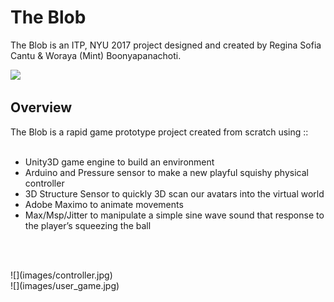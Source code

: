 # The Blob
The Blob is an ITP, NYU 2017 project designed and created by Regina Sofia Cantu & Woraya (Mint) Boonyapanachoti.

![](images/game.gif)

## Overview
The Blob is a rapid game prototype project created from scratch using :: <br />
<br />
* Unity3D game engine to build an environment
* Arduino and Pressure sensor to make a new playful squishy physical controller
* 3D Structure Sensor to quickly 3D scan our avatars into the virtual world
* Adobe Maximo to animate movements
* Max/Msp/Jitter to manipulate a simple sine wave sound that response to the player’s squeezing the ball
<br />
<br />

<p>
![](images/controller.jpg)<br />
![](images/user_game.jpg)<br />
</p>

